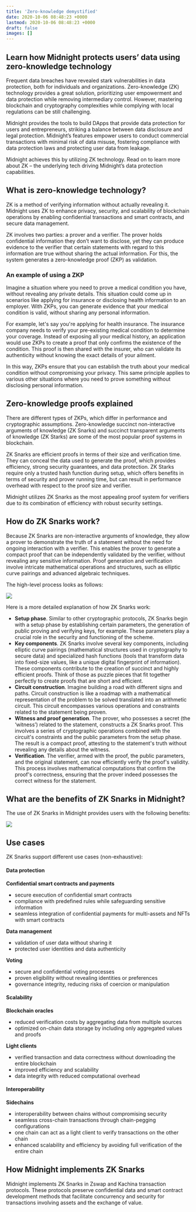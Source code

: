 ```yaml
---
title: 'Zero-knowledge demystified'
date: 2020-10-06 08:48:23 +0000
lastmod: 2020-10-06 08:48:23 +0000
draft: false
images: []
---
```


## Learn how Midnight protects users’ data using zero-knowledge technology

Frequent data breaches have revealed stark vulnerabilities in data protection, both for individuals and organizations. Zero-knowledge (ZK) technology provides a great solution, prioritizing user empowerment and data protection while removing intermediary control. However, mastering blockchain and cryptography complexities while complying with local regulations can be still challenging.

Midnight provides the tools to build DApps that provide data protection for users and entrepreneurs, striking a balance between data disclosure and legal protection. Midnight’s features empower users to conduct commercial transactions with minimal risk of data misuse, fostering compliance with data protection laws and protecting user data from leakage.

Midnight achieves this by utilizing ZK technology. Read on to learn more about ZK – the underlying tech driving Midnight’s data protection capabilities.

## What is zero-knowledge technology?

ZK is a method of verifying information without actually revealing it. Midnight uses ZK to enhance privacy, security, and scalability of blockchain operations by enabling confidential transactions and smart contracts, and secure data management.

ZK involves two parties: a prover and a verifier. The prover holds confidential information they don’t want to disclose, yet they can produce evidence to the verifier that certain statements with regard to this information are true without sharing the actual information. For this, the system generates a zero-knowledge proof (ZKP) as validation.

### An example of using a ZKP

Imagine a situation where you need to prove a medical condition you have, without revealing any private details. This situation could come up in scenarios like applying for insurance or disclosing health information to an employer. With ZKPs, you can generate evidence that your medical condition is valid, without sharing any personal information.

For example, let's say you're applying for health insurance. The insurance company needs to verify your pre-existing medical condition to determine your coverage. Instead of exposing all your medical history, an application would use ZKPs to create a proof that only confirms the existence of the condition. This proof is then shared with the insurer, who can validate its authenticity without knowing the exact details of your ailment.

In this way, ZKPs ensure that you can establish the truth about your medical condition without compromising your privacy. This same principle applies to various other situations where you need to prove something without disclosing personal information.

## Zero-knowledge proofs explained

There are different types of ZKPs, which differ in performance and cryptographic assumptions. Zero-knowledge succinct non-interactive arguments of knowledge (ZK Snarks) and succinct transparent arguments of knowledge (ZK Starks) are some of the most popular proof systems in blockchain.

ZK Snarks are efficient proofs in terms of their size and verification time. They can conceal the data used to generate the proof, which provides efficiency, strong security guarantees, and data protection. ZK Starks require only a trusted hash function during setup, which offers benefits in terms of security and prover running time, but can result in performance overhead with respect to the proof size and verifier.

Midnight utilizes ZK Snarks as the most appealing proof system for verifiers due to its combination of efficiency with robust security settings.

## How do ZK Snarks work?

Because ZK Snarks are non-interactive arguments of knowledge, they allow a prover to demonstrate the truth of a statement without the need for ongoing interaction with a verifier. This enables the prover to generate a compact proof that can be independently validated by the verifier, without revealing any sensitive information. Proof generation and verification involve intricate mathematical operations and structures, such as elliptic curve pairings and advanced algebraic techniques.

The high-level process looks as follows:

<image src='https://cdn.sanity.io/images/330xhmya/production/403fc22c1ca16fc018a0509fb0b35025cd486dcb-1920x1080.jpg?w=3840'/><br/>

Here is a more detailed explanation of how ZK Snarks work:

- **Setup phase**. Similar to other cryptographic protocols, ZK Snarks begin with a setup phase by establishing certain parameters, the generation of public proving and verifying keys, for example. These parameters play a crucial role in the security and functioning of the scheme.
- **Key components**. ZK Snarks involve several key components, including elliptic curve pairings (mathematical structures used in cryptography to secure data) and specialized hash functions (tools that transform data into fixed-size values, like a unique digital fingerprint of information). These components contribute to the creation of succinct and highly efficient proofs. Think of those as puzzle pieces that fit together perfectly to create proofs that are short and efficient.
- **Circuit construction**. Imagine building a road with different signs and paths. Circuit construction is like a roadmap with a mathematical representation of the problem to be solved translated into an arithmetic circuit. This circuit encompasses various operations and constraints related to the statement being proven.
- **Witness and proof generation**. The prover, who possesses a secret (the ‘witness’) related to the statement, constructs a ZK Snarks proof. This involves a series of cryptographic operations combined with the circuit's constraints and the public parameters from the setup phase. The result is a compact proof, attesting to the statement's truth without revealing any details about the witness.
- **Verification**. The verifier, armed with the proof, the public parameters, and the original statement, can now efficiently verify the proof's validity. This process involves mathematical computations that confirm the proof's correctness, ensuring that the prover indeed possesses the correct witness for the statement.

## What are the benefits of ZK Snarks in Midnight?

The use of ZK Snarks in Midnight provides users with the following benefits:

<image src="https://cdn.sanity.io/images/330xhmya/production/772f3105ddaa86e1f9644ea209f424e766890c4b-1920x1080.jpg?w=3840"/><br/>

## Use cases

ZK Snarks support different use cases (non-exhaustive):

#### Data protection

**Confidential smart contracts and payments**

- secure execution of confidential smart contracts
- compliance with predefined rules while safeguarding sensitive information
- seamless integration of confidential payments for multi-assets and NFTs with smart contracts

**Data management**

- validation of user data without sharing it
- protected user identities and data authenticity

**Voting**

- secure and confidential voting processes
- proven eligibility without revealing identities or preferences
- governance integrity, reducing risks of coercion or manipulation

#### Scalability

**Blockchain oracles**

- reduced verification costs by aggregating data from multiple sources
- optimized on-chain data storage by including only aggregated values and proofs

**Light clients**

- verified transaction and data correctness without downloading the entire blockchain
- improved efficiency and scalability
- data integrity with reduced computational overhead

#### Interoperability

**Sidechains**

- interoperability between chains without compromising security
- seamless cross-chain transactions through chain-pegging configurations
- one chain can act as a light client to verify transactions on the other chain
- enhanced scalability and efficiency by avoiding full verification of the entire chain

## How Midnight implements ZK Snarks

Midnight implements ZK Snarks in Zswap and Kachina transaction protocols. These protocols preserve confidential data and smart contract development methods that facilitate concurrency and security for transactions involving assets and the exchange of value.